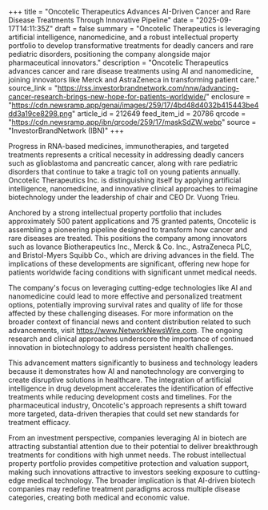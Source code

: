 +++
title = "Oncotelic Therapeutics Advances AI-Driven Cancer and Rare Disease Treatments Through Innovative Pipeline"
date = "2025-09-17T14:11:35Z"
draft = false
summary = "Oncotelic Therapeutics is leveraging artificial intelligence, nanomedicine, and a robust intellectual property portfolio to develop transformative treatments for deadly cancers and rare pediatric disorders, positioning the company alongside major pharmaceutical innovators."
description = "Oncotelic Therapeutics advances cancer and rare disease treatments using AI and nanomedicine, joining innovators like Merck and AstraZeneca in transforming patient care."
source_link = "https://rss.investorbrandnetwork.com/nnw/advancing-cancer-research-brings-new-hope-for-patients-worldwide/"
enclosure = "https://cdn.newsramp.app/genai/images/259/17/4bd48d4032b415443be4dd3a19ce8298.png"
article_id = 212649
feed_item_id = 20786
qrcode = "https://cdn.newsramp.app/ibn/qrcode/259/17/maskSdZW.webp"
source = "InvestorBrandNetwork (IBN)"
+++

<p>Progress in RNA-based medicines, immunotherapies, and targeted treatments represents a critical necessity in addressing deadly cancers such as glioblastoma and pancreatic cancer, along with rare pediatric disorders that continue to take a tragic toll on young patients annually. Oncotelic Therapeutics Inc. is distinguishing itself by applying artificial intelligence, nanomedicine, and innovative clinical approaches to reimagine biotechnology under the leadership of chair and CEO Dr. Vuong Trieu.</p><p>Anchored by a strong intellectual property portfolio that includes approximately 500 patent applications and 75 granted patents, Oncotelic is assembling a pioneering pipeline designed to transform how cancer and rare diseases are treated. This positions the company among innovators such as Iovance Biotherapeutics Inc., Merck & Co. Inc., AstraZeneca PLC, and Bristol-Myers Squibb Co., which are driving advances in the field. The implications of these developments are significant, offering new hope for patients worldwide facing conditions with significant unmet medical needs.</p><p>The company's focus on leveraging cutting-edge technologies like AI and nanomedicine could lead to more effective and personalized treatment options, potentially improving survival rates and quality of life for those affected by these challenging diseases. For more information on the broader context of financial news and content distribution related to such advancements, visit <a href="https://www.NetworkNewsWire.com" rel="nofollow" target="_blank">https://www.NetworkNewsWire.com</a>. The ongoing research and clinical approaches underscore the importance of continued innovation in biotechnology to address persistent health challenges.</p><p>This advancement matters significantly to business and technology leaders because it demonstrates how AI and nanotechnology are converging to create disruptive solutions in healthcare. The integration of artificial intelligence in drug development accelerates the identification of effective treatments while reducing development costs and timelines. For the pharmaceutical industry, Oncotelic's approach represents a shift toward more targeted, data-driven therapies that could set new standards for treatment efficacy.</p><p>From an investment perspective, companies leveraging AI in biotech are attracting substantial attention due to their potential to deliver breakthrough treatments for conditions with high unmet needs. The robust intellectual property portfolio provides competitive protection and valuation support, making such innovations attractive to investors seeking exposure to cutting-edge medical technology. The broader implication is that AI-driven biotech companies may redefine treatment paradigms across multiple disease categories, creating both medical and economic value.</p>